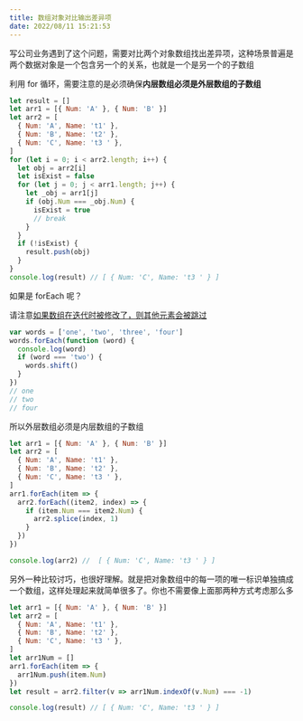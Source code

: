 ```yaml
---
title: 数组对象对比输出差异项
date: 2022/08/11 15:21:53
---
```


写公司业务遇到了这个问题，需要对比两个对象数组找出差异项，这种场景普遍是两个数据对象是一个包含另一个的关系，也就是一个是另一个的子数组

利用 for 循环，需要注意的是必须确保**内层数组必须是外层数组的子数组**

```js
let result = []
let arr1 = [{ Num: 'A' }, { Num: 'B' }]
let arr2 = [
  { Num: 'A', Name: 't1' },
  { Num: 'B', Name: 't2' },
  { Num: 'C', Name: 't3 ' },
]
for (let i = 0; i < arr2.length; i++) {
  let obj = arr2[i]
  let isExist = false
  for (let j = 0; j < arr1.length; j++) {
    let _obj = arr1[j]
    if (obj.Num === _obj.Num) {
      isExist = true
      // break
    }
  }
  if (!isExist) {
    result.push(obj)
  }
}
console.log(result) // [ { Num: 'C', Name: 't3 ' } ]
```

如果是 forEach 呢？

请注意[如果数组在迭代时被修改了，则其他元素会被跳过](https://developer.mozilla.org/zh-CN/docs/Web/JavaScript/Reference/Global_Objects/Array/forEach#如果数组在迭代时被修改了，则其他元素会被跳过。)

```js
var words = ['one', 'two', 'three', 'four']
words.forEach(function (word) {
  console.log(word)
  if (word === 'two') {
    words.shift()
  }
})
// one
// two
// four
```

所以外层数组必须是内层数组的子数组

```js
let arr1 = [{ Num: 'A' }, { Num: 'B' }]
let arr2 = [
  { Num: 'A', Name: 't1' },
  { Num: 'B', Name: 't2' },
  { Num: 'C', Name: 't3 ' },
]
arr1.forEach(item => {
  arr2.forEach((item2, index) => {
    if (item.Num === item2.Num) {
      arr2.splice(index, 1)
    }
  })
})

console.log(arr2) //  [ { Num: 'C', Name: 't3 ' } ]
```

另外一种比较讨巧，也很好理解。就是把对象数组中的每一项的唯一标识单独搞成一个数组，这样处理起来就简单很多了。你也不需要像上面那两种方式考虑那么多

```js
let arr1 = [{ Num: 'A' }, { Num: 'B' }]
let arr2 = [
  { Num: 'A', Name: 't1' },
  { Num: 'B', Name: 't2' },
  { Num: 'C', Name: 't3 ' },
]
let arr1Num = []
arr1.forEach(item => {
  arr1Num.push(item.Num)
})
let result = arr2.filter(v => arr1Num.indexOf(v.Num) === -1)

console.log(result) // [ { Num: 'C', Name: 't3 ' } ]
```

